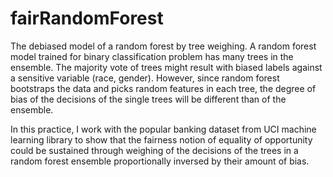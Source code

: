 # fairRandomForest
The debiased model of a random forest by tree weighing. A random forest model trained for binary classification problem has many trees in the ensemble. The majority vote of trees might result with biased labels against a sensitive variable (race, gender). However, since random forest bootstraps the data and picks random features in each tree, the degree of bias of the decisions of the single trees will be different than of the ensemble.

In this practice, I work with the popular banking dataset from UCI machine learning library to show that the fairness notion of equality of opportunity could be sustained through weighing of the decisions of the trees in a random forest ensemble proportionally inversed by their amount of bias.
